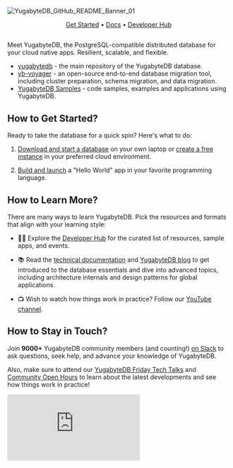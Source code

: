 ![YugabyteDB_GitHub_README_Banner_01](https://github.com/yugabyte/.github/assets/1537233/aba574cd-e463-4d6e-9803-a13883778544)

<div align="center">
  <a href="https://www.yugabyte.com">Get Started</a> • 
  <a href="https://docs.yugabyte.com">Docs</a> • 
  <a href="https://www.yugabyte.com/developer/">Developer Hub</a>
</div>

##

Meet YugabyteDB, the PostgreSQL-compatible distributed database for your cloud native apps. Resilient, scalable, and flexible.

* [yugabytedb](https://github.com/yugabyte/yugabyte-db) - the main repository of the YugabyteDB database.
* [yb-voyager](https://github.com/yugabyte/yb-voyager) - an open-source end-to-end database migration tool, including cluster preparation, schema migration, and data migration. 
* [YugabyteDB Samples](https://github.com/YugabyteDB-Samples) - code samples, examples and applications using YugabyteDB.

## How to Get Started?

Ready to take the database for a quick spin? Here's what to do:

1. [Download and start a database](https://docs.yugabyte.com/preview/quick-start/docker/) on your own laptop or [create a free instance](https://docs.yugabyte.com/preview/quick-start-yugabytedb-managed/) in your preferred cloud environment.

2.  [Build and launch](https://docs.yugabyte.com/preview/tutorials/build-apps/) a "Hello World" app in your favorite programming language.

## How to Learn More?

There are many ways to learn YugabyteDB. Pick the resources and formats that align with your learning style:

* 👨‍💻 Explore the [Developer Hub](https://www.yugabyte.com/developer/) for the curated list of resources, sample apps, and events.
 
* 📚 Read the [technical documentation](https://docs.yugabyte.com) and [YugabyteDB blog](https://www.yugabyte.com/blog/) to get introduced to the database essentials and dive into advanced topics, including architecture internals and design patterns for global applications.

* 📺 Wish to watch how things work in practice? Follow our [YouTube channel](https://www.youtube.com/channel/UCL9BhSLRowqQ1TyBndhiCEw).

## How to Stay in Touch?

Join **9000+** YugabyteDB community members (and counting!) [on Slack](https://communityinviter.com/apps/yugabyte-db/register) to ask questions, seek help, and advance your knowledge of YugabyteDB.

Also, make sure to attend our [YugabyteDB Friday Tech Talks](https://www.yugabyte.com/yftt/) and [Community Open Hours](https://www.yugabyte.com/developer/) to learn about the latest developments and see how things work in practice!

[![Analytics](https://yugabyte.appspot.com/UA-104956980-4/yugabyte/.github/edit/main/profile/README.md?pixel&useReferer)](https://github.com/yugabyte/ga-beacon)
